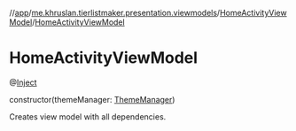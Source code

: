 //[app](../../../index.md)/[me.khruslan.tierlistmaker.presentation.viewmodels](../index.md)/[HomeActivityViewModel](index.md)/[HomeActivityViewModel](-home-activity-view-model.md)

# HomeActivityViewModel

@[Inject](https://javax-inject.github.io/javax-inject/api/javax/inject/Inject.html) 

constructor(themeManager: [ThemeManager](../../me.khruslan.tierlistmaker.presentation.utils.theme/-theme-manager/index.md))

Creates view model with all dependencies.
